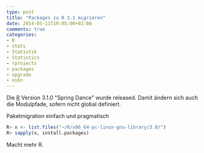 ```yaml
---
type: post
title: "Packages zu R 3.1 migrieren"
date: 2014-05-11T19:05:00+02:00
comments: true
categories:
- R
- stats
- Statistik
- Statistics
- rprojects
- packages
- upgrade
- osbn
---
```


Die [R](http://r-project.org) Version 3.1.0 "Spring Dance" wurde released.
Damit ändern sich auch die Modulpfade, sofern nicht global definiert.

Paketmigration einfach und pragmatisch

``` r 
R> x <- list.files("~/R/x86_64-pc-linux-gnu-library/3.0/")
R> sapply(x, install.packages)
```

Macht mehr R.
